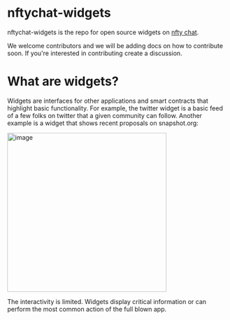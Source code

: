 # nftychat-widgets

nftychat-widgets is the repo for open source widgets on  [nfty chat](https://nftychat.xyz).

We welcome contributors and we will be adding docs on how to contribute soon. If you're interested in contributing create a discussion.

# What are widgets?

Widgets are interfaces for other applications and smart contracts that highlight basic functionality. For example, the twitter widget is a basic feed of a few folks on twitter that a given community can follow. Another example is a widget that shows recent proposals on snapshot.org:

<img width="364" alt="image" src="https://user-images.githubusercontent.com/96846613/185763767-ee09a9c8-cc62-4942-8b8b-280ff8e3fbde.png">


The interactivity is limited. Widgets display critical information or can perform the most common action of the full blown app.  
